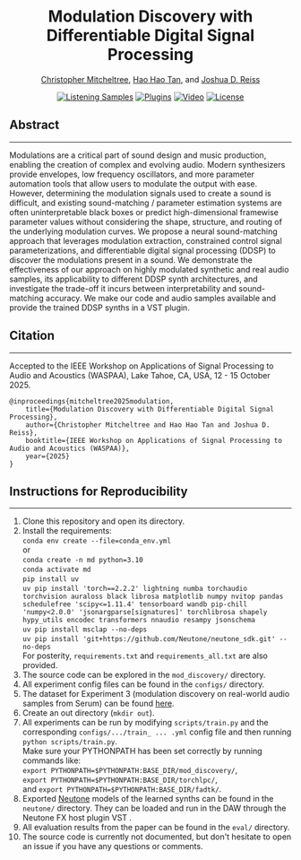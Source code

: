 <div align="center">
<h1>Modulation Discovery with Differentiable Digital Signal Processing</h1>
<p>
    <a href="https://christhetr.ee/" target=”_blank”>Christopher Mitcheltree</a>,
    <a href="https://gudgud96.github.io/about/" target=”_blank”>Hao Hao Tan</a>, and
    <a href="https://www.eecs.qmul.ac.uk/~josh/" target=”_blank”>Joshua D. Reiss</a>
</p>

[//]: # ([![arXiv]&#40;https://img.shields.io/badge/arXiv-2404.07970-b31b1b.svg&#41;]&#40;https://arxiv.org/abs/2404.07970&#41;)
[![Listening Samples](https://img.shields.io/badge/%F0%9F%94%8A%F0%9F%8E%B6-Listening_Samples-blue)](https://christhetree.github.io/mod_discovery/)
[![Plugins](https://img.shields.io/badge/neutone-Plugins-blue)](https://christhetree.github.io/mod_discovery/index.html#plugins)
[![Video](https://img.shields.io/badge/Video-blue?logo=youtube&labelColor=555)](https://www.youtube.com/watch?v=6BS8-_Glbdo)
[![License](https://img.shields.io/badge/License-MPL%202.0-orange)](https://www.mozilla.org/en-US/MPL/2.0/FAQ/)
</div>

<h2>Abstract</h2>
<hr>
<p>
Modulations are a critical part of sound design and music production, enabling the creation of complex and evolving audio.
Modern synthesizers provide envelopes, low frequency oscillators, and more parameter automation tools that allow users to modulate the output with ease.
However, determining the modulation signals used to create a sound is difficult, and existing sound-matching / parameter estimation systems are often uninterpretable black boxes or predict high-dimensional framewise parameter values without considering the shape, structure, and routing of the underlying modulation curves.
We propose a neural sound-matching approach that leverages modulation extraction, constrained control signal parameterizations, and differentiable digital signal processing (DDSP) to discover the modulations present in a sound.
We demonstrate the effectiveness of our approach on highly modulated synthetic and real audio samples, its applicability to different DDSP synth architectures, and investigate the trade-off it incurs between interpretability and sound-matching accuracy.
We make our code and audio samples available and provide the trained DDSP synths in a VST plugin.
</p>

<h2>Citation</h2>
<hr>
Accepted to the IEEE Workshop on Applications of Signal Processing to Audio and Acoustics (WASPAA), Lake Tahoe, CA, USA, 12 - 15 October 2025.

<pre><code>@inproceedings{mitcheltree2025modulation,
    title={Modulation Discovery with Differentiable Digital Signal Processing},
    author={Christopher Mitcheltree and Hao Hao Tan and Joshua D. Reiss},
    booktitle={IEEE Workshop on Applications of Signal Processing to Audio and Acoustics (WASPAA)},
    year={2025}
}
</code></pre>

<h2>Instructions for Reproducibility</h2>
<hr>

<ol>
    <li>Clone this repository and open its directory.</li>
    <li>
    Install the requirements:
    <br><code>conda env create --file=conda_env.yml</code>
    <br>or 
    <br><code>conda create -n md python=3.10</code>
    <br><code>conda activate md</code>
    <br><code>pip install uv</code>
    <br><code>uv pip install 'torch==2.2.2' lightning numba torchaudio torchvision auraloss black librosa matplotlib numpy nvitop pandas schedulefree 'scipy<=1.11.4' tensorboard wandb pip-chill 'numpy<2.0.0' 'jsonargparse[signatures]' torchlibrosa shapely hypy_utils encodec transformers nnaudio resampy jsonschema</code>
    <br><code>uv pip install msclap --no-deps</code>
    <br><code>uv pip install 'git+https://github.com/Neutone/neutone_sdk.git' --no-deps</code>
    <br>For posterity, <code>requirements.txt</code> and <code>requirements_all.txt</code> are also provided.
    </li>
    <li>The source code can be explored in the <code>mod_discovery/</code> directory.</li>
    <li>All experiment config files can be found in the <code>configs/</code> directory.</li>
    <li>The dataset for Experiment 3 (modulation discovery on real-world audio samples from Serum) can be found <a href="tbd" target="_blank">here</a>.</li>
    <li>Create an out directory (<code>mkdir out</code>).</li>
    <li>
    All experiments can be run by modifying <code>scripts/train.py</code> and the corresponding 
    <code>configs/.../train_ ... .yml</code> config file and then running <code>python scripts/train.py</code>.
    <br>Make sure your PYTHONPATH has been set correctly by running commands like:
    <br><code>export PYTHONPATH=$PYTHONPATH:BASE_DIR/mod_discovery/</code>,
    <br><code>export PYTHONPATH=$PYTHONPATH:BASE_DIR/torchlpc/</code>,
    <br>and <code>export PYTHONPATH=$PYTHONPATH:BASE_DIR/fadtk/</code>.
    </li>
    <li>Exported <a href="https://neutone.ai" target=”_blank”>Neutone</a> models of the learned synths can be found in the <code>neutone/</code> directory. They can be loaded and run in the DAW through the Neutone FX host plugin VST .</li>
    <li>All evaluation results from the paper can be found in the <code>eval/</code> directory.</li>
    <li>
    The source code is currently not documented, but don't hesitate to open an issue if you have any questions or 
    comments.
    </li>
</ol>

